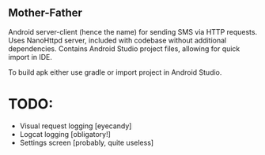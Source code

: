Mother-Father
-------------

Android server-client (hence the name) for sending SMS via HTTP requests.
Uses NanoHttpd server, included with codebase without additional dependencies.
Contains Android Studio project files, allowing for quick import in IDE.

To build apk either use gradle or import project in Android Studio.

# TODO:

- Visual request logging [eyecandy]
- Logcat logging [obligatory!]
- Settings screen [probably, quite useless]
